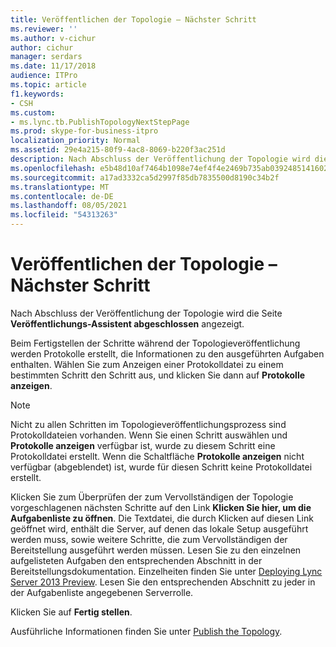 ```yaml
---
title: Veröffentlichen der Topologie – Nächster Schritt
ms.reviewer: ''
ms.author: v-cichur
author: cichur
manager: serdars
ms.date: 11/17/2018
audience: ITPro
ms.topic: article
f1.keywords:
- CSH
ms.custom:
- ms.lync.tb.PublishTopologyNextStepPage
ms.prod: skype-for-business-itpro
localization_priority: Normal
ms.assetid: 29e4a215-80f9-4ac8-8069-b220f3ac251d
description: Nach Abschluss der Veröffentlichung der Topologie wird die Seite Veröffentlichungs-Assistent abgeschlossen angezeigt.
ms.openlocfilehash: e5b48d10af7464b1098e74ef4f4e2469b735ab03924851416024e26ae63473ab
ms.sourcegitcommit: a17ad3332ca5d2997f85db7835500d8190c34b2f
ms.translationtype: MT
ms.contentlocale: de-DE
ms.lasthandoff: 08/05/2021
ms.locfileid: "54313263"
---
```

# <a name="publish-topology-next-step"></a>Veröffentlichen der Topologie – Nächster Schritt

Nach Abschluss der Veröffentlichung der Topologie wird die Seite **Veröffentlichungs-Assistent abgeschlossen** angezeigt.

Beim Fertigstellen der Schritte während der Topologieveröffentlichung werden Protokolle erstellt, die Informationen zu den ausgeführten Aufgaben enthalten. Wählen Sie zum Anzeigen einer Protokolldatei zu einem bestimmten Schritt den Schritt aus, und klicken Sie dann auf **Protokolle anzeigen**.

> [!NOTE]
> Nicht zu allen Schritten im Topologieveröffentlichungsprozess sind Protokolldateien vorhanden. Wenn Sie einen Schritt auswählen und **Protokolle anzeigen** verfügbar ist, wurde zu diesem Schritt eine Protokolldatei erstellt. Wenn die Schaltfläche **Protokolle anzeigen** nicht verfügbar (abgeblendet) ist, wurde für diesen Schritt keine Protokolldatei erstellt.

Klicken Sie zum Überprüfen der zum Vervollständigen der Topologie vorgeschlagenen nächsten Schritte auf den Link **Klicken Sie hier, um die Aufgabenliste zu öffnen**. Die Textdatei, die durch Klicken auf diesen Link geöffnet wird, enthält die Server, auf denen das lokale Setup ausgeführt werden muss, sowie weitere Schritte, die zum Vervollständigen der Bereitstellung ausgeführt werden müssen. Lesen Sie zu den einzelnen aufgelisteten Aufgaben den entsprechenden Abschnitt in der Bereitstellungsdokumentation. Einzelheiten finden Sie unter [Deploying Lync Server 2013 Preview](/previous-versions/office/lync-server-2013/lync-server-2013-deploying-lync-server). Lesen Sie den entsprechenden Abschnitt zu jeder in der Aufgabenliste angegebenen Serverrolle.

Klicken Sie auf **Fertig stellen**.

Ausführliche Informationen finden Sie unter [Publish the Topology](/previous-versions/office/lync-server-2013/lync-server-2013-publish-the-topology).